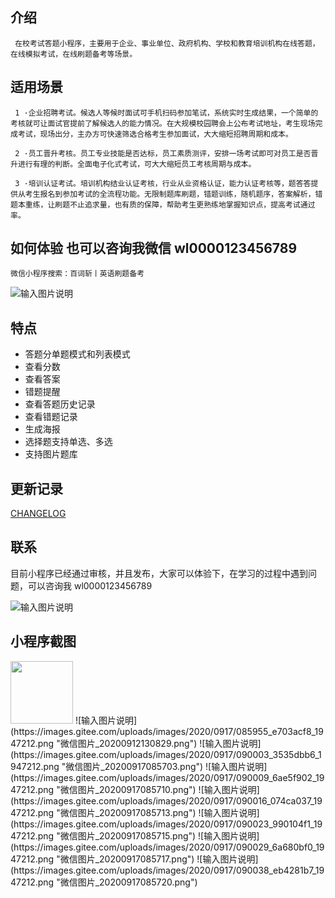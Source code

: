 ## 介绍
     在校考试答题小程序，主要用于企业、事业单位、政府机构、学校和教育培训机构在线答题，在线模拟考试，在线刷题备考等场景。

## 适用场景
     1 ·企业招聘考试。候选人等候时面试可手机扫码参加笔试，系统实时生成结果，一个简单的考核就可让面试官提前了解候选人的能力情况。在大规模校园聘会上公布考试地址，考生现场完成考试，现场出分，主办方可快速筛选合格考生参加面试，大大缩短招聘周期和成本。

     2 ·员工晋升考核。员工专业技能是否达标，员工素质测评，安排一场考试即可对员工是否晋升进行有理的判断。全面电子化式考试，可大大缩短员工考核周期与成本。

     3 ·培训认证考试。培训机构结业认证考核，行业从业资格认证，能力认证考核等，题答答提供从考生报名到参加考试的全流程功能。无限制题库刷题，错题训练，随机题序，答案解析，错题本重练，让刷题不止追求量，也有质的保障，帮助考生更熟练地掌握知识点，提高考试通过率。
## 如何体验  也可以咨询我微信 wl0000123456789

    微信小程序搜索：百词斩丨英语刷题备考

![输入图片说明](https://images.gitee.com/uploads/images/2020/0916/220049_bb9fe804_1947212.jpeg "微信图片_20200916220045.jpg")

## 特点
+ 答题分单题模式和列表模式
+ 查看分数
+ 查看答案
+ 错题提醒
+ 查看答题历史记录
+ 查看错题记录
+ 生成海报
+ 选择题支持单选、多选
+ 支持图片题库

## 更新记录

[CHANGELOG](./CHANGELOG.md)


## 联系

目前小程序已经通过审核，并且发布，大家可以体验下，在学习的过程中遇到问题，可以咨询我 wl0000123456789


![输入图片说明](https://images.gitee.com/uploads/images/2020/0726/161524_56919255_1947212.jpeg "微信图片_20200726160114_副本.jpg")


## 小程序截图
<img src = "https://images.gitee.com/uploads/images/2020/0917/085955_e703acf8_1947212.png" width = "100px" height = "100px">
![输入图片说明](https://images.gitee.com/uploads/images/2020/0917/085955_e703acf8_1947212.png "微信图片_20200912130829.png")
![输入图片说明](https://images.gitee.com/uploads/images/2020/0917/090003_3535dbb6_1947212.png "微信图片_20200917085703.png")
![输入图片说明](https://images.gitee.com/uploads/images/2020/0917/090009_6ae5f902_1947212.png "微信图片_20200917085710.png")
![输入图片说明](https://images.gitee.com/uploads/images/2020/0917/090016_074ca037_1947212.png "微信图片_20200917085713.png")
![输入图片说明](https://images.gitee.com/uploads/images/2020/0917/090023_990104f1_1947212.png "微信图片_20200917085715.png")
![输入图片说明](https://images.gitee.com/uploads/images/2020/0917/090029_6a680bf0_1947212.png "微信图片_20200917085717.png")
![输入图片说明](https://images.gitee.com/uploads/images/2020/0917/090038_eb4281b7_1947212.png "微信图片_20200917085720.png")

